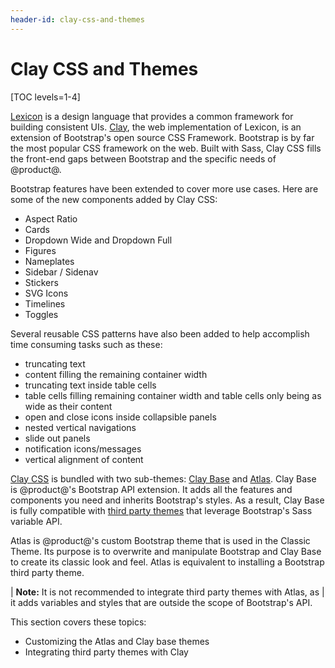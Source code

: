 ```yaml
---
header-id: clay-css-and-themes
---
```


# Clay CSS and Themes

[TOC levels=1-4]

[Lexicon](https://liferay.design/lexicon/) is a design language that provides a 
common framework for building consistent UIs. [Clay](https://clayui.com/docs/css-framework/scss.html), 
the web implementation of Lexicon, is an extension of Bootstrap's open source 
CSS Framework. Bootstrap is by far the most popular CSS framework on the web. 
Built with Sass, Clay CSS fills the front-end gaps between Bootstrap and the 
specific needs of @product@. 

Bootstrap features have been extended to cover more use cases. Here are some of 
the new components added by Clay CSS: 

- Aspect Ratio
- Cards
- Dropdown Wide and Dropdown Full
- Figures
- Nameplates
- Sidebar / Sidenav
- Stickers
- SVG Icons
- Timelines
- Toggles

Several reusable CSS patterns have also been added to help accomplish time 
consuming tasks such as these:

- truncating text
- content filling the remaining container width
- truncating text inside table cells
- table cells filling remaining container width and table cells only being as 
  wide as their content
- open and close icons inside collapsible panels
- nested vertical navigations
- slide out panels
- notification icons/messages
- vertical alignment of content

[Clay CSS](https://clayui.com/) is bundled with two sub-themes: [Clay Base](https://github.com/liferay/liferay-portal/tree/7.2.x/modules/apps/frontend-theme/frontend-theme-styled/src/main/resources/META-INF/resources/_styled/css/clay) 
and [Atlas](https://github.com/liferay/liferay-portal/tree/7.2.x/modules/apps/frontend-theme/frontend-theme-styled/src/main/resources/META-INF/resources/_styled/css/clay/atlas). 
Clay Base is @product@'s Bootstrap API extension. It adds all the features and 
components you need and inherits Bootstrap's styles. As a result, Clay Base is 
fully compatible with [third party themes](/docs/7-2/frameworks/-/knowledge_base/f/integrating-third-party-themes-with-clay) 
that leverage Bootstrap's Sass variable API. 

Atlas is @product@'s custom Bootstrap theme that is used in the Classic Theme. 
Its purpose is to overwrite and manipulate Bootstrap and Clay Base to create its 
classic look and feel. Atlas is equivalent to installing a Bootstrap third party 
theme.

| **Note:** It is not recommended to integrate third party themes with Atlas, as
| it adds variables and styles that are outside the scope of Bootstrap's API.

This section covers these topics:

- Customizing the Atlas and Clay base themes
- Integrating third party themes with Clay
